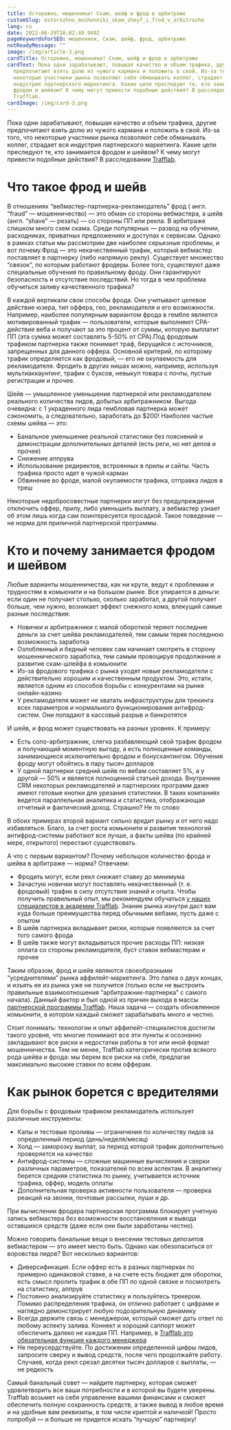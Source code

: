 ```yaml
---
title: Осторожно, мошенники! Скам, шейф и фрод в арбитраже
customSlug: ostorozhno_moshenniki_skam_sheyf_i_frod_v_arbitrazhe
lang: ru
date: 2022-06-29T16:02:49.948Z
pageKeywordsForSEO: мошенники, Скам, шейф, фрод, арбитраже
notReadyMessage: ""
image: /img/article-3.png
cardTitle: Осторожно, мошенники! Скам, шейф и фрод в арбитраже
cardText: Пока одни зарабатывают, повышая качество и объем трафика, другие
  предпочитают взять долю из чужого кармана и положить в свой. Из-за того, что
  некоторые участники рынка позволяют себе обманывать коллег, страдает вся
  индустрия партнерского маркетинга. Какие цели преследуют те, кто занимается
  фродом и шейвом? К чему могут привести подобные действия? В расследовании
  Trafflab.
cardImage: /img/card-3.png
---
```

Пока одни зарабатывают, повышая качество и объем трафика, другие предпочитают взять долю из чужого кармана и положить в свой. Из-за того, что некоторые участники рынка позволяют себе обманывать коллег, страдает вся индустрия партнерского маркетинга. Какие цели преследуют те, кто занимается фродом и шейвом? К чему могут привести подобные действия? В расследовании [Trafflab](trafflab.com).

# Что такое фрод и шейв

В отношениях “вебмастер-партнерка-рекламодатель” фрод ( англ. “fraud” — мошенничество) — это обман со стороны вебмастера, а шейв (англ. “shave” — резать) — со стороны ПП или рекла. В арбитраже слишком много схем скама. Среди популярных — развод на обучении, расходниках, приватных предложениях и доступах к сервисам. Однако в рамках статьи мы рассмотрим две наиболее серьезные проблемы, и вот почему.Фрод — это некачественный трафик, который вебмастер поставляет в партнерку (либо напрямую реклу). Существует множество “связок”, по которым работают фродеры. Более того, существуют даже специальные обучения по правильному фроду. Они гарантируют безопасность и отсутствие последствий. Но тогда в чем проблема обучиться заливу качественного трафика?

В каждой вертикали свои способы фрода. Они учитывают целевое действие юзера, тип оффера, гео, рекламодателя и его возможности. Например, наиболее популярным вариантом фрода в гембле является мотивированный трафик — пользователи, которые выполняют CPA-действие веба и получают за это процент от суммы, которую выплатит ПП (эта сумма может составлять 5-50% от CPA).Под фродовым трафиком партнерка также понимает траф, берущийся с источников, запрещенных для данного оффера. Основной критерий, по которому трафик определяется как фродовый, — его не окупаемость для рекламодателя. Фродить в других нишах можно, например, используя мультиаккаунтинг, трафик с буксов, невыкуп товара с почты, пустые регистрации и прочее.

Шейв — умышленное уменьшение партнеркой или рекламодателем реального количества лидов, добытых арбитражником. Выгода очевидна: с 1 украденного лида гембловая партнерка может сэкономить, а следовательно, заработать до $200! Наиболее частые схемы шейва — это:

* Банальное уменьшение реальной статистики без пояснений и демонстрации дополнительных деталей (есть реги, но нет депов и прочее)
* Снижение аппрува
* Использование редиректов, встроенных в прилы и сайты. Часть трафика просто идет в чужой карман
* Обвинение во фроде, малой окупаемости трафика, отправка лидов в треш

Некоторые недобросовестные партнерки могут без предупреждения отключить оффер, прилу, либо уменьшить выплату, а вебмастер узнает об этом лишь когда сам поинтересуется просадкой. Такое поведение — не норма для приличной партнерской программы.



# Кто и почему занимается фродом и шейвом

Любые варианты мошенничества, как ни крути, ведут к проблемам и трудностям в комьюнити и на большом рынке. Все упирается в деньги: если один не получает столько, сколько заработал, а другой получает больше, чем нужно, возникает эффект снежного кома, влекущий самые разные последствия:

* Новички и арбитражники с малой обороткой теряют последние деньги за счет шейва рекламодателей, тем самым теряя последнюю возможность заработка
* Озлобленный и бедный человек сам начинает смотреть в сторону мошеннического заработка, тем самым провоцируя продолжение и развитие скам-шлейфа в комьюнити
* Из-за фродового трафика с рынка уходят новые рекламодатели с действительно хорошим и качественным продуктом. Это, кстати, является одним из способов борьбы с конкурентами на рынке онлайн-казино
* У рекламодателя может не хватать инфраструктуры для трекинга всех параметров и нормального функционирования антифрод-систем. Они попадают в кассовый разрыв и банкротятся

И шейв, и фрод может существовать на разных уровнях. К примеру:

* Есть соло-арбитражник, слегка разбавляющий свой трафик фродом и получающий моментную выгоду, а есть полноценные команды, занимающиеся исключительно фродом и бонусхантингом. Обучения фроду могут обойтись в пару тысяч долларов
* У одной партнерки средний шейв по вебам составляет 5%, а у другой — 50% и является полноценной статьей дохода. Внутренние CRM некоторых рекламодателей и партнерских программ даже имеют готовые кнопки для урезания статистики. В таких компаниях ведется параллельная аналитика и статистика, отображающая отчетный и фактический доход. Страшно? Не то слово

В обоих примерах второй вариант сильно вредит рынку и от него надо избавляться. Благо, за счет роста комьюнити и развития технологий антифрод-системы работают все лучше, а факты шейва (по крайней мере, открытого) перестают существовать.

А что с первым вариантом? Почему небольшое количество фрода и шейва в арбитраже — норма? Отвечаем:

* Фродить могут, если рекл снижает ставку до минимума
* Зачастую новички могут поставлять некачественный (т. е. фродовый) трафик в силу отсутствия знаний и опыта. Чтобы получить правильный опыт, мы рекомендуем обучаться [у наших специалистов в академии Trafflab](https://bit.ly/3RBt67K). Знание рынка изнутри даст вам куда больше преимущества перед обычными вебами, пусть даже с опытом
* В шейв партнерка вкладывает риски, которые появляются за счет того самого фрода
* В шейв также могут вкладываться прочие расходы ПП: низкая оплата со стороны рекламодателя, буст ставок вебмастерам и прочее

Таким образом, фрод и шейв являются своеобразными “усреднителями” рынка аффилейт-маркетинга. Это палка о двух концах, и изъять ее из рынка уже не получится (только если не выстроить правильные взаимоотношения “арбитражник-партнерка” с самого начала). Данный фактор и был одной из причин выхода в массы [партнерской программы Trafflab](trafflab.com). Наша задача — создать обновленное комьюнити, в котором каждый сможет зарабатывать много и честно.

Стоит понимать: технологии и опыт аффилейт-специалистов достигли такого уровня, что многие понимают все эти пункты и осознанно закладывают все риски и недостатки работы в тот или иной формат мошенничества. Тем не менее, Trafflab категорически против всякого рода шейва и фрода: мы берем все риски на себя, предлагая максимально высокие ставки по всем офферам.

# Как рынок борется с вредителями

Для борьбы с фродовым трафиком рекламодатель использует различные инструменты:

* Капы и тестовые проливы — ограничения по количеству лидов за определенный период (день/неделя/месяц)
* Холд — заморозку выплат, за период которой трафик дополнительно проверяется на качество
* Антифрод-системы — сложные машинные вычисления и сверки различных параметров, показателей по всем аспектам. В аналитику берется средняя статистика по рынку, учитывается источник трафика, оффер, модель оплаты
* Дополнительная проверка активности пользователя — проверка реакций на звонки, почтовые рассылки, пуши и др.

При вычислении фродера партнерская программа блокирует учетную запись вебмастера без возможности восстановления и вывода оставшихся средств (даже если они были заработаны честно).

Можно говорить банальные вещи о внесении тестовых депозитов вебмастером — это имеет место быть. Однако как обезопаситься от воровства лидов? Вот несколько вариантов:

* Диверсификация. Если оффер есть в разных партнерках по примерно одинаковой ставке, а на счете есть бюджет для оборотки, есть смысл пролить трафик в обе ПП по одной связке и посмотреть на статистику, аппрув
* Постоянно анализируйте статистику и пользуйтесь трекером. Помимо распределения трафика, он отлично работает с цифрами и наглядно демонстрирует любую подозрительную динамику
* Всегда держите связь с менеджером, который сможет дать ответ по любому аспекту залива. Коннект и хороший саппорт может обеспечить далеко не каждая ПП. Например, в [Trafflab это обязательная функция каждого менеджера](trafflab.com)
* Не переусердствуйте. По достижении определенной цифры лидов, запросите сверку и вывод средств, после чего продолжайте работу. Случаев, когда рекл срезал десятки тысяч долларов с выплаты, — не редкость

Самый банальный совет — найдите партнерку, которая сможет удовлетворить все ваши потребности и в которой вы будете уверены. Trafflab возьмет на себя управление вашими финансами и сможет обеспечить полную сохранность средств, а также вывод в любое время и на удобные вам реквизиты, в том числе криптой и наличкой! Просто попробуй — и больше не придется искать “лучшую” партнерку!